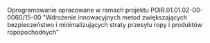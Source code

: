 Oprogramowanie opracowane w ramach projektu POIR.01.01.02-00-0060/15-00 "Wdrożenie innowacyjnych metod zwiększających bezpieczeństwo i minimalizujących straty przesyłu ropy i produktów ropopochodnych"
